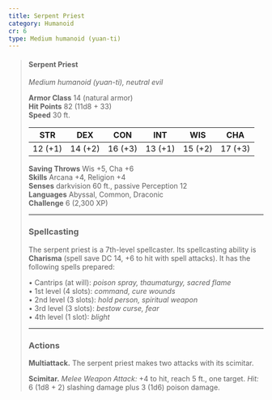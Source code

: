 ```yaml
---
title: Serpent Priest
category: Humanoid
cr: 6
type: Medium humanoid (yuan-ti)
---
```


> #### Serpent Priest
> *Medium humanoid (yuan-ti), neutral evil*
>
> **Armor Class** 14 (natural armor)  
> **Hit Points** 82 (11d8 + 33)  
> **Speed** 30 ft.
>
> | STR | DEX | CON | INT | WIS | CHA |
> |:---:|:---:|:---:|:---:|:---:|:---:|
> | 12 (+1) | 14 (+2) | 16 (+3) | 13 (+1) | 15 (+2) | 17 (+3) |
>
> **Saving Throws** Wis +5, Cha +6  
> **Skills** Arcana +4, Religion +4  
> **Senses** darkvision 60 ft., passive Perception 12  
> **Languages** Abyssal, Common, Draconic  
> **Challenge** 6 (2,300 XP)
>
> ---
>
> ### Spellcasting
> The serpent priest is a 7th-level spellcaster. Its spellcasting ability is **Charisma** (spell save DC 14, +6 to hit with spell attacks). It has the following spells prepared:
>
> • Cantrips (at will): *poison spray, thaumaturgy, sacred flame*  
> • 1st level (4 slots): *command, cure wounds*  
> • 2nd level (3 slots): *hold person, spiritual weapon*  
> • 3rd level (3 slots): *bestow curse, fear*  
> • 4th level (1 slot): *blight*
>
> ---
>
> ### Actions
> **Multiattack.** The serpent priest makes two attacks with its scimitar.  
>
> **Scimitar.** *Melee Weapon Attack:* +4 to hit, reach 5 ft., one target. *Hit:* 6 (1d8 + 2) slashing damage plus 3 (1d6) poison damage.
